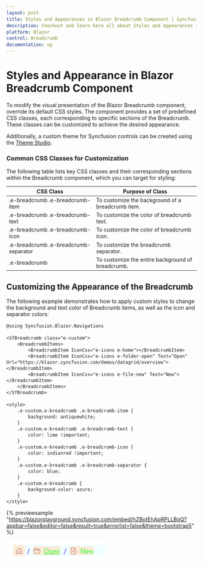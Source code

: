 ```yaml
---
layout: post
title: Styles and Appearances in Blazor Breadcrumb Component | Syncfusion
description: Checkout and learn here all about Styles and Appearances in Syncfusion Blazor Breadcrumb component and more.
platform: Blazor
control: Breadcrumb
documentation: ug
---
```


# Styles and Appearance in Blazor Breadcrumb Component

To modify the visual presentation of the Blazor Breadcrumb component, override its default CSS styles. The component provides a set of predefined CSS classes, each corresponding to specific sections of the Breadcrumb. These classes can be customized to achieve the desired appearance.

Additionally, a custom theme for Syncfusion controls can be created using the [Theme Studio](https://blazor.syncfusion.com/themestudio/?theme=material).

### Common CSS Classes for Customization

The following table lists key CSS classes and their corresponding sections within the Breadcrumb component, which you can target for styling:

|CSS Class | Purpose of Class |
|-----|----- |
|.e-breadcrumb .e-breadcrumb-item|To customize the background of a breadcrumb item.|
|.e-breadcrumb .e-breadcrumb-text|To customize the color of breadcrumb text.|
|.e-breadcrumb .e-breadcrumb-icon|To customize the color of breadcrumb icon.|
|.e-breadcrumb .e-breadcrumb-separator|To customize the breadcrumb separator.|
|.e-breadcrumb |To customize the entire background of breadcrumb.|

## Customizing the Appearance of the Breadcrumb

The following example demonstrates how to apply custom styles to change the background and text color of Breadcrumb items, as well as the icon and separator colors:

```cshtml
@using Syncfusion.Blazor.Navigations

<SfBreadcrumb class="e-custom">
    <BreadcrumbItems>
        <BreadcrumbItem IconCss="e-icons e-home"></BreadcrumbItem>
        <BreadcrumbItem IconCss="e-icons e-folder-open" Text="Open" Url="https://blazor.syncfusion.com/demos/datagrid/overview"></BreadcrumbItem>
        <BreadcrumbItem IconCss="e-icons e-file-new" Text="New"></BreadcrumbItem>
    </BreadcrumbItems>
</SfBreadcrumb>

<style>
    .e-custom.e-breadcrumb .e-breadcrumb-item {
        background: antiquewhite;
    }
    .e-custom.e-breadcrumb .e-breadcrumb-text {
        color: lime !important;
    }
    .e-custom.e-breadcrumb .e-breadcrumb-icon {
        color: indianred !important;
    }
    .e-custom.e-breadcrumb .e-breadcrumb-separator {
        color: blue;
    }
    .e-custom.e-breadcrumb {
        background-color: azure;
    }
</style>
```

{% previewsample "https://blazorplayground.syncfusion.com/embed/hZBotEhApRPLLBoQ?appbar=false&editor=false&result=true&errorlist=false&theme=bootstrap5" %}

![Blazor Breadcrumb with Style and Appearance](./images/blazor-breadcrumb-style-and-appearance.png)